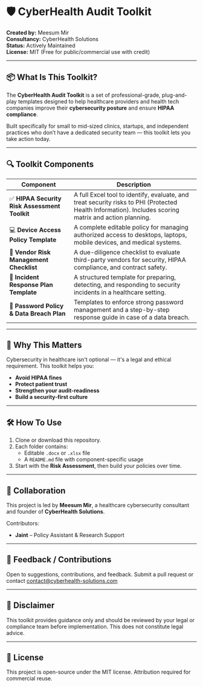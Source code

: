# 🛡️ CyberHealth Audit Toolkit

**Created by:** Meesum Mir  
**Consultancy:** CyberHealth Solutions  
**Status:** Actively Maintained  
**License:** MIT (Free for public/commercial use with credit)

---

## 📦 What Is This Toolkit?

The **CyberHealth Audit Toolkit** is a set of professional-grade, plug-and-play templates designed to help healthcare providers and health tech companies improve their **cybersecurity posture** and ensure **HIPAA compliance**.

Built specifically for small to mid-sized clinics, startups, and independent practices who don’t have a dedicated security team — this toolkit lets you take action today.

---

## 🔍 Toolkit Components

| Component | Description |
|----------|-------------|
| ✅ **HIPAA Security Risk Assessment Toolkit** | A full Excel tool to identify, evaluate, and treat security risks to PHI (Protected Health Information). Includes scoring matrix and action planning. |
| 💻 **Device Access Policy Template** | A complete editable policy for managing authorized access to desktops, laptops, mobile devices, and medical systems. |
| 🤝 **Vendor Risk Management Checklist** | A due-diligence checklist to evaluate third-party vendors for security, HIPAA compliance, and contract safety. |
| 🚨 **Incident Response Plan Template** | A structured template for preparing, detecting, and responding to security incidents in a healthcare setting. |
| 🔐 **Password Policy & Data Breach Plan** | Templates to enforce strong password management and a step-by-step response guide in case of a data breach. |

---

## 🧠 Why This Matters

Cybersecurity in healthcare isn't optional — it's a legal and ethical requirement. This toolkit helps you:

- **Avoid HIPAA fines**
- **Protect patient trust**
- **Strengthen your audit-readiness**
- **Build a security-first culture**

---

## 🛠️ How To Use

1. Clone or download this repository.
2. Each folder contains:
   - Editable `.docx` or `.xlsx` file
   - A `README.md` file with component-specific usage
3. Start with the **Risk Assessment**, then build your policies over time.

---

## 👥 Collaboration

This project is led by **Meesum Mir**, a healthcare cybersecurity consultant and founder of **CyberHealth Solutions**.

Contributors:
- **Jaint** – Policy Assistant & Research Support

---

## 💬 Feedback / Contributions

Open to suggestions, contributions, and feedback. Submit a pull request or contact [contact@cyberhealth-solutions.com](mailto:contact@cyberhealth-solutions.com)

---

## 📌 Disclaimer

This toolkit provides guidance only and should be reviewed by your legal or compliance team before implementation. This does not constitute legal advice.

---

## 🔗 License

This project is open-source under the MIT license. Attribution required for commercial reuse.

